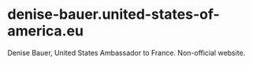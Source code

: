# denise-bauer.united-states-of-america.eu
Denise Bauer, United States Ambassador to France. Non-official website.
